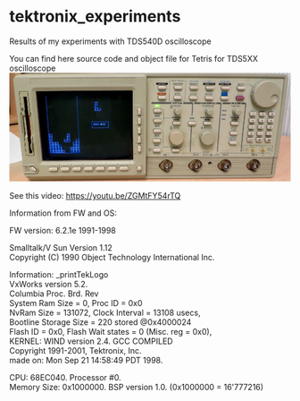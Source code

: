 # tektronix_experiments
Results of my experiments with TDS540D oscilloscope

You can find here source code and object file for Tetris for TDS5XX oscilloscope  
<img src="https://github.com/iliasam/tektronix_experiments/blob/main/main_photo.jpg" width="600"> 
  
See this video: https://youtu.be/ZGMtFY54rTQ  

Information from FW and OS:  

FW version: 6.2.1e 1991-1998

Smalltalk/V Sun Version 1.12  
Copyright (C) 1990 Object Technology International Inc.  

Information:
_printTekLogo  
            VxWorks version 5.2.  
            Columbia Proc. Brd. Rev  
            System Ram Size = 0, Proc ID = 0x0  
            NvRam Size = 131072, Clock Interval = 13108 usecs,  
            Bootline Storage Size = 220 stored @0x4000024  
            Flash ID = 0x0, Flash Wait states = 0 (Misc. reg = 0x0),  
            KERNEL: WIND version 2.4. GCC COMPILED  
            Copyright 1991-2001, Tektronix, Inc.  
            made on: Mon Sep 21 14:58:49 PDT 1998.  
  
CPU: 68EC040.  Processor #0.  
Memory Size: 0x1000000.  BSP version 1.0. (0x1000000 = 16'777216)  

